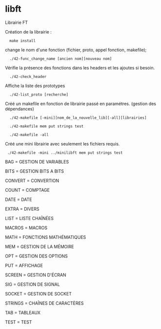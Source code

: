 # libft
Librairie FT

Création de la librairie :

      make install




change le nom d'une fonction (fichier, proto, appel fonction, makefile);

      ./42-func_change_name [ancien nom][nouveau nom]




Vérifie la présence des fonctions dans les headers et les ajoutes si besoin.

      ./42-check_header





Affiche la liste des prototypes

      ./42-list_proto [recherche]



Créé un makefile en fonction de librairie passé en paramétres. (gestion des dépendances)

      ./42-makefile [-mini][nom_de_la_nouvelle_lib][-all][librairies]

      ./42-makefile mem put strings test

      ./42-makefile -all

 
Créé une mini librairie avec seulement les fichiers requis.

     ./42-makefile -mini ../minilibft mem put strings test



BAG = GESTION DE VARIABLES


BITS = GESTION BITS A BITS


CONVERT = CONVERTION


COUNT = COMPTAGE


DATE = DATE


EXTRA = DIVERS


LIST = LISTE CHAÎNÉES


MACROS = MACROS


MATH = FONCTIONS MATHÉMATIQUES


MEM = GESTION DE LA MÉMOIRE


OPT = GESTION DES OPTIONS


PUT = AFFICHAGE


SCREEN = GESTION D'ÉCRAN


SIG = GESTION DE SIGNAL


SOCKET = GESTION DE SOCKET


STRINGS = CHAÎNES DE CARACTÈRES


TAB = TABLEAUX


TEST = TEST
